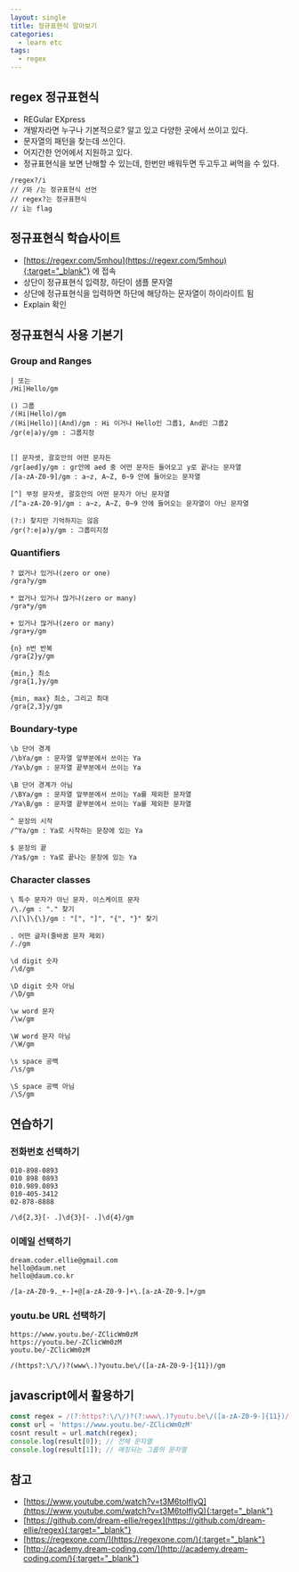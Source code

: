 ```yaml
---
layout: single
title: 정규표현식 알아보기
categories: 
  - learn etc
tags: 
  - regex
---
```


## regex 정규표현식

- REGular EXpress
- 개발자라면 누구나 기본적으로? 알고 있고 다양한 곳에서 쓰이고 있다.
- 문자열의 패턴을 찾는데 쓰인다.
- 어지간한 언어에서 지원하고 있다.
- 정규표현식을 보면 난해할 수 있는데, 한번만 배워두면 두고두고 써먹을 수 있다.
~~~
/regex?/i
// /와 /는 정규표현식 선언
// regex?는 정규표현식
// i는 flag
~~~

## 정규표현식 학습사이트

- [https://regexr.com/5mhou](https://regexr.com/5mhou){:target="_blank"} 에 접속
- 상단이 정규표현식 입력창, 하단이 샘플 문자열
- 상단에 정규표현식을 입력하면 하단에 해당하는 문자열이 하이라이트 됨
- Explain 확인

## 정규표현식 사용 기본기

### Group and Ranges

~~~
| 또는
/Hi|Hello/gm

() 그룹
/(Hi|Hello)/gm
/(Hi|Hello)|(And)/gm : Hi 이거나 Hello인 그룹1, And인 그룹2
/gr(e|a)y/gm : 그룹지정


[] 문자셋, 괄호안의 어떤 문자든
/gr[aed]y/gm : gr안에 aed 중 어떤 문자든 들어오고 y로 끝나는 문자열
/[a-zA-Z0-9]/gm : a~z, A~Z, 0~9 안에 들어오는 문자열

[^] 부정 문자셋, 괄호안의 어떤 문자가 아닌 문자열
/[^a-zA-Z0-9]/gm : a~z, A~Z, 0~9 안에 들어오는 문자열이 아닌 문자열

(?:) 찾지만 기억하지는 않음
/gr(?:e|a)y/gm : 그룹미지정
~~~

### Quantifiers

~~~
? 없거나 있거나(zero or one)
/gra?y/gm

* 없거나 있거나 많거나(zero or many)
/gra*y/gm

+ 있거나 많거나(zero or many)
/gra+y/gm

{n} n번 반복
/gra{2}y/gm

{min,} 최소
/gra{1,}y/gm

{min, max} 최소, 그리고 최대
/gra{2,3}y/gm
~~~

### Boundary-type

~~~
\b 단어 경계
/\bYa/gm : 문자열 앞부분에서 쓰이는 Ya
/Ya\b/gm : 문자열 끝부분에서 쓰이는 Ya

\B 단어 경계가 아님
/\BYa/gm : 문자열 앞부분에서 쓰이는 Ya를 제외한 문자열
/Ya\B/gm : 문자열 끝부분에서 쓰이는 Ya를 제외한 문자열

^ 문장의 시작
/^Ya/gm : Ya로 시작하는 문장에 있는 Ya

$ 문장의 끝
/Ya$/gm : Ya로 끝나는 문장에 있는 Ya
~~~

### Character classes

~~~
\ 특수 문자가 아닌 문자. 이스케이프 문자
/\./gm : "." 찾기
/\[\]\{\}/gm : "[", "]", "{", "}" 찾기

. 어떤 글자(줄바꿈 문자 제외)
/./gm

\d digit 숫자
/\d/gm

\D digit 숫자 아님
/\D/gm

\w word 문자
/\w/gm

\W word 문자 아님
/\W/gm

\s space 공백
/\s/gm

\S space 공백 아님
/\S/gm
~~~

## 연습하기

### 전화번호 선택하기

~~~
010-898-0893
010 898 0893
010.989.0893
010-405-3412
02-878-8888

/\d{2,3}[- .]\d{3}[- .]\d{4}/gm
~~~

### 이메일 선택하기

~~~
dream.coder.ellie@gmail.com
hello@daum.net
hello@daum.co.kr

/[a-zA-Z0-9._+-]+@[a-zA-Z0-9-]+\.[a-zA-Z0-9.]+/gm
~~~

### youtu.be URL 선택하기

~~~
https://www.youtu.be/-ZClicWm0zM
https://youtu.be/-ZClicWm0zM
youtu.be/-ZClicWm0zM

/(https?:\/\/)?(www\.)?youtu.be\/([a-zA-Z0-9-]{11})/gm
~~~

## javascript에서 활용하기

~~~javascript
const regex = /(?:https?:\/\/)?(?:www\.)?youtu.be\/([a-zA-Z0-9-]{11})/;
const url = 'https://www.youtu.be/-ZClicWm0zM'
cosnt result = url.match(regex);
console.log(result[0]); // 전체 문자열
console.log(result[1]); // 매칭되는 그룹의 문자열
~~~

## 참고
- [https://www.youtube.com/watch?v=t3M6toIflyQ](https://www.youtube.com/watch?v=t3M6toIflyQ){:target="_blank"}
- [https://github.com/dream-ellie/regex](https://github.com/dream-ellie/regex){:target="_blank"}
- [https://regexone.com/](https://regexone.com/){:target="_blank"}
- [http://academy.dream-coding.com/](http://academy.dream-coding.com/){:target="_blank"}